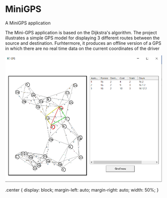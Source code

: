 # MiniGPS
A MiniGPS application

The Mini-GPS application is based on the Dijkstra's algorithm. The project illustrates a simple GPS model for 
displaying 3 different routes between the source and destination. Furhtermore, it produces an offline 
version of a GPS in which there are no real time data on the current coordinates of the driver


<img src ="MiniGPS.PNG" width="600" class="center">



.center {
  display: block;
  margin-left: auto;
  margin-right: auto;
  width: 50%;
}
